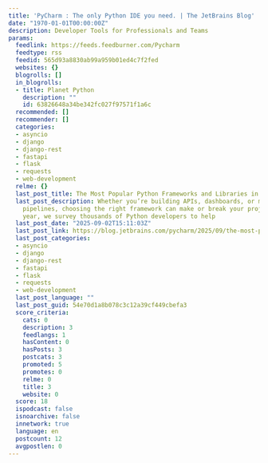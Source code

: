 ```yaml
---
title: 'PyCharm : The only Python IDE you need. | The JetBrains Blog'
date: "1970-01-01T00:00:00Z"
description: Developer Tools for Professionals and Teams
params:
  feedlink: https://feeds.feedburner.com/Pycharm
  feedtype: rss
  feedid: 565d93a8830ab99a959b01ed4c7f2fed
  websites: {}
  blogrolls: []
  in_blogrolls:
  - title: Planet Python
    description: ""
    id: 63826648a34be342fc027f97571f1a6c
  recommended: []
  recommender: []
  categories:
  - asyncio
  - django
  - django-rest
  - fastapi
  - flask
  - requests
  - web-development
  relme: {}
  last_post_title: The Most Popular Python Frameworks and Libraries in 2025
  last_post_description: Whether you’re building APIs, dashboards, or machine learning
    pipelines, choosing the right framework can make or break your project. Every
    year, we survey thousands of Python developers to help
  last_post_date: "2025-09-02T15:11:03Z"
  last_post_link: https://blog.jetbrains.com/pycharm/2025/09/the-most-popular-python-frameworks-and-libraries-in-2025/
  last_post_categories:
  - asyncio
  - django
  - django-rest
  - fastapi
  - flask
  - requests
  - web-development
  last_post_language: ""
  last_post_guid: 54e70d1a8b078c3c12a39cf449cbefa3
  score_criteria:
    cats: 0
    description: 3
    feedlangs: 1
    hasContent: 0
    hasPosts: 3
    postcats: 3
    promoted: 5
    promotes: 0
    relme: 0
    title: 3
    website: 0
  score: 18
  ispodcast: false
  isnoarchive: false
  innetwork: true
  language: en
  postcount: 12
  avgpostlen: 0
---
```

